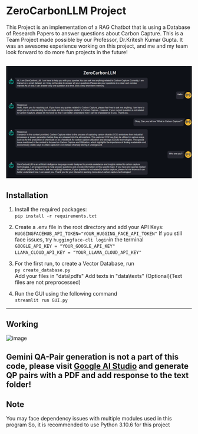 # ZeroCarbonLLM Project

This Project is an implementation of a RAG Chatbot that is using a Database of Research Papers to answer questions
about Carbon Capture.
This is a Team Project made possible by our Professor, Dr.Kritesh Kumar Gupta.
It was an awesome experience working on this project, and me and my team look forward to do 
more fun projects in the future!

![image](/images/prompt_example.png)
---
## Installation
1. Install the required packages:\
```pip install -r requirements.txt```

2. Create a .env file in the root directory and add your API Keys:\
```HUGGINGFACEHUB_API_TOKEN="YOUR_HUGGING_FACE_API_TOKEN"```
If you still face issues, try ```huggingface-cli login```in the terminal\
```GOOGLE_API_KEY = "YOUR_GOOGLE_API_KEY"```\
```LLAMA_CLOUD_API_KEY = "YOUR_LLAMA_CLOUD_API_KEY"```

3. For the first run, to create a Vector Database, run \
```py create_database.py```\
Add your files in "data\pdfs"
Add texts in "data\texts" (Optional)(Text files are not preprocessed)

4. Run the GUI using the following command\
```streamlit run GUI.py```
---
## Working
![image](/images/flowdiagram.png)

Gemini QA-Pair generation is not a part of this code, please visit [Google AI Studio](https://aistudio.google.com)
and generate QP pairs with a PDF and add response to the text folder!
---
## Note

You may face dependency issues with multiple modules used in this program
So, it is recommended to use Python 3.10.6 for this project


